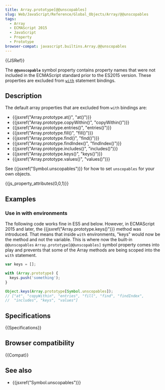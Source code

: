```yaml
---
title: Array.prototype[@@unscopables]
slug: Web/JavaScript/Reference/Global_Objects/Array/@@unscopables
tags:
  - Array
  - ECMAScript 2015
  - JavaScript
  - Property
  - Prototype
browser-compat: javascript.builtins.Array.@@unscopables
---
```

{{JSRef}}

The **`@@unscopable`** symbol property contains property names that were not
included in the ECMAScript standard prior to the ES2015 version. These
properties are excluded from
[`with`](/en-US/docs/Web/JavaScript/Reference/Statements/with) statement
bindings.

## Description

The default array properties that are excluded from `with` bindings are:

- {{jsxref("Array.prototype.at()", "at()")}}
- {{jsxref("Array.prototype.copyWithin()", "copyWithin()")}}
- {{jsxref("Array.prototype.entries()", "entries()")}}
- {{jsxref("Array.prototype.fill()", "fill()")}}
- {{jsxref("Array.prototype.find()", "find()")}}
- {{jsxref("Array.prototype.findIndex()", "findIndex()")}}
- {{jsxref("Array.prototype.includes()", "includes()")}}
- {{jsxref("Array.prototype.keys()", "keys()")}}
- {{jsxref("Array.prototype.values()", "values()")}}

See {{jsxref("Symbol.unscopables")}} for how to set `unscopables`
for your own objects.

{{js_property_attributes(0,0,1)}}

## Examples

### Use in with environments

The following code works fine in ES5 and below. However, in ECMAScript 2015 and
later, the {{jsxref("Array.prototype.keys()")}} method was
introduced. That means that inside `with` environments, "keys" would now be the
method and not the variable. This is where now the built-in `@@unscopables`
`Array.prototype[@@unscopables]` symbol property comes into play and prevents
that some of the Array methods are being scoped into the `with` statement.

```js
var keys = [];

with (Array.prototype) {
  keys.push('something');
}

Object.keys(Array.prototype[Symbol.unscopables]);
// ["at", "copyWithin", "entries", "fill", "find", "findIndex",
//  "includes", "keys", "values"]
```

## Specifications

{{Specifications}}

## Browser compatibility

{{Compat}}

## See also

- {{jsxref("Symbol.unscopables")}}
